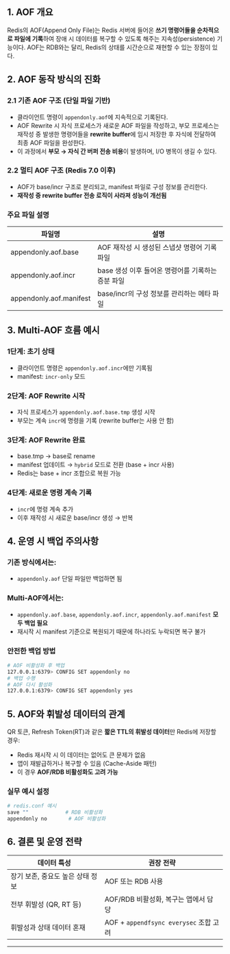 ## 1. AOF 개요

Redis의 AOF(Append Only File)는 Redis 서버에 들어온 **쓰기 명령어들을 순차적으로 파일에 기록**하여 장애 시 데이터를 복구할 수 있도록 해주는 지속성(persistence) 기능이다. AOF는 RDB와는 달리, Redis의 상태를 시간순으로 재현할 수 있는 장점이 있다.

## 2. AOF 동작 방식의 진화

### 2.1 기존 AOF 구조 (단일 파일 기반)

- 클라이언트 명령이 `appendonly.aof`에 지속적으로 기록된다.
- AOF Rewrite 시 자식 프로세스가 새로운 AOF 파일을 작성하고, 부모 프로세스는 재작성 중 발생한 명령어들을 **rewrite buffer**에 임시 저장한 후 자식에 전달하여 최종 AOF 파일을 완성한다.
- 이 과정에서 **부모 → 자식 간 버퍼 전송 비용**이 발생하며, I/O 병목이 생길 수 있다.

### 2.2 멀티 AOF 구조 (Redis 7.0 이후)

- AOF가 base/incr 구조로 분리되고, manifest 파일로 구성 정보를 관리한다.
- **재작성 중 rewrite buffer 전송 로직이 사라져 성능이 개선됨**

### 주요 파일 설명

| 파일명 | 설명 |
| --- | --- |
| appendonly.aof.base | AOF 재작성 시 생성된 스냅샷 명령어 기록 파일 |
| appendonly.aof.incr | base 생성 이후 들어온 명령어를 기록하는 증분 파일 |
| appendonly.aof.manifest | base/incr의 구성 정보를 관리하는 메타 파일 |

## 3. Multi-AOF 흐름 예시

### 1단계: 초기 상태

- 클라이언트 명령은 `appendonly.aof.incr`에만 기록됨
- manifest: `incr-only` 모드

### 2단계: AOF Rewrite 시작

- 자식 프로세스가 `appendonly.aof.base.tmp` 생성 시작
- 부모는 계속 `incr`에 명령을 기록 (rewrite buffer는 사용 안 함)

### 3단계: AOF Rewrite 완료

- base.tmp → base로 rename
- manifest 업데이트 → `hybrid` 모드로 전환 (base + incr 사용)
- Redis는 base + incr 조합으로 복원 가능

### 4단계: 새로운 명령 계속 기록

- `incr`에 명령 계속 추가
- 이후 재작성 시 새로운 base/incr 생성 → 반복

## 4. 운영 시 백업 주의사항

### 기존 방식에서는:

- `appendonly.aof` 단일 파일만 백업하면 됨

### Multi-AOF에서는:

- `appendonly.aof.base`, `appendonly.aof.incr`, `appendonly.aof.manifest` **모두 백업 필요**
- 재시작 시 manifest 기준으로 복원되기 때문에 하나라도 누락되면 복구 불가

### 안전한 백업 방법

```bash
# AOF 비활성화 후 백업
127.0.0.1:6379> CONFIG SET appendonly no
# 백업 수행
# AOF 다시 활성화
127.0.0.1:6379> CONFIG SET appendonly yes
```

## 5. AOF와 휘발성 데이터의 관계

QR 토큰, Refresh Token(RT)과 같은 **짧은 TTL의 휘발성 데이터**만 Redis에 저장할 경우:

- Redis 재시작 시 이 데이터는 없어도 큰 문제가 없음
- 앱이 재발급하거나 복구할 수 있음 (Cache-Aside 패턴)
- 이 경우 **AOF/RDB 비활성화도 고려 가능**

### 실무 예시 설정

```bash
# redis.conf 예시
save ""            # RDB 비활성화
appendonly no       # AOF 비활성화
```

## 6. 결론 및 운영 전략

| 데이터 특성 | 권장 전략 |
| --- | --- |
| 장기 보존, 중요도 높은 상태 정보 | AOF 또는 RDB 사용 |
| 전부 휘발성 (QR, RT 등) | AOF/RDB 비활성화, 복구는 앱에서 담당 |
| 휘발성과 상태 데이터 혼재 | AOF + `appendfsync everysec` 조합 고려 |

---
